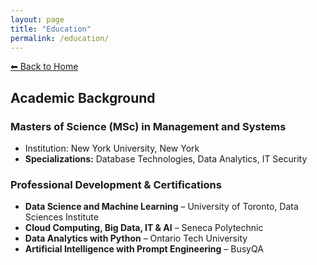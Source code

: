 ```yaml
---
layout: page
title: "Education"
permalink: /education/
---
```


[⬅ Back to Home](/)

## Academic Background

### Masters of Science (MSc) in Management and Systems
- Institution: New York University, New York  
- **Specializations:** Database Technologies, Data Analytics, IT Security  




### Professional Development & Certifications
- **Data Science and Machine Learning** – University of Toronto, Data Sciences Institute  
- **Cloud Computing, Big Data, IT & AI** – Seneca Polytechnic  
- **Data Analytics with Python** – Ontario Tech University  
- **Artificial Intelligence with Prompt Engineering** – BusyQA
